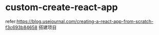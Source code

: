 # custom-create-react-app
refer:https://blog.usejournal.com/creating-a-react-app-from-scratch-f3c693b84658
搭建项目

